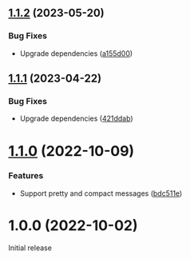 ## [1.1.2](https://github.com/prantlf/webpack-loader-denolint/compare/v1.1.1...v1.1.2) (2023-05-20)


### Bug Fixes

* Upgrade dependencies ([a155d00](https://github.com/prantlf/webpack-loader-denolint/commit/a155d0068098d18b23e7400cde372f5da9fc44c3))

## [1.1.1](https://github.com/prantlf/webpack-loader-denolint/compare/v1.1.0...v1.1.1) (2023-04-22)


### Bug Fixes

* Upgrade dependencies ([421ddab](https://github.com/prantlf/webpack-loader-denolint/commit/421ddab32828bf4b144dd55e375fb445e04c6b87))

# [1.1.0](https://github.com/prantlf/webpack-loader-denolint/compare/v1.0.0...v1.1.0) (2022-10-09)


### Features

* Support pretty and compact messages ([bdc511e](https://github.com/prantlf/webpack-loader-denolint/commit/bdc511e0203f531df37aa3b426e89cf350ad7ff7))

# 1.0.0 (2022-10-02)

Initial release
